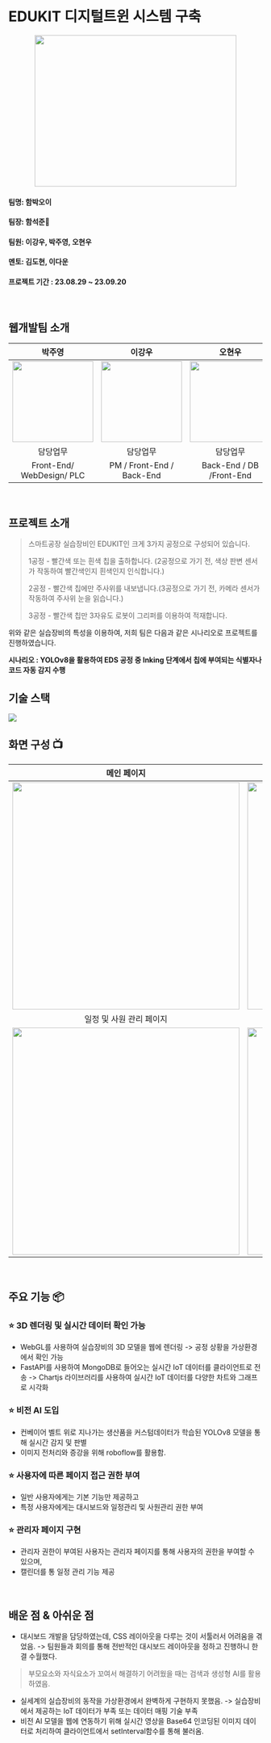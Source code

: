 # EDUKIT 디지털트윈 시스템 구축

<div align = 'center'><img width="400px" height="300px" src="https://github.com/seokjunh/Edukit_DigitalTwin/assets/130536128/1bc9491b-1df5-4abd-a252-d6beaebe20ca.png"/></div>

#### 팀명: 함박오이
#### 팀장: 함석준🏅
#### 팀원: 이강우, 박주영, 오현우
#### 멘토: 김도현, 이다운
#### 프로젝트 기간 : 23.08.29 ~ 23.09.20
<br>


## 웹개발팀 소개

|      박주영       |          이강우         |       오현우         |       함석준         |
| :------------------------------------------------------------------------------: | :---------------------------------------------------------------------------------------------------------------------------------------------------: | :---------------------------------------------------------------------------------------------------------------------------------------------------------------------------------------------------: | :------------------------------------------------------------------------------: |
|   <img width="160px" src="https://github.com/seokjunh/Edukit_DigitalTwin/assets/130536128/bbc106cb-c849-4469-989a-db796d33d5be.png" />    |   <img width="160px" src="https://github.com/seokjunh/Edukit_DigitalTwin/assets/130536128/1eb7836b-fd6b-424e-8697-2224cbb2b119" />    |   <img width="160px" src="https://github.com/seokjunh/Edukit_DigitalTwin/assets/130536128/cd96a81b-dc28-4a7b-b2e5-be2cfa24bbc0"/>   |   <img width="160px" src="https://github.com/seokjunh/Edukit_DigitalTwin/assets/130536128/c45e4cfa-f034-4b42-bfc9-f7a20d7d93e6"/>   |
|            담당업무           |            담당업무           |            담당업무          |            담당업무           |
|   Front-End/ WebDesign/ PLC   |   PM / Front-End / Back-End   |   Back-End / DB /Front-End   |   AI / IoT / PM / Back-End   |
<br>

## 프로젝트 소개

>스마트공장 실습장비인 EDUKIT인 크게 3가지 공정으로 구성되어 있습니다.
>
>1공정 - 빨간색 또는 흰색 칩을 출하합니다. (2공정으로 가기 전, 색상 판변 센서가 작동하여 빨간색인지 흰색인지 인식합니다.)
>
>2공정 - 빨간색 칩에만 주사위를 내보냅니다.(3공정으로 가기 전, 카메라 센서가 작동하여 주사위 눈을 읽습니다.)
>
>3공정 - 빨간색 칩만 3자유도 로봇이 그리퍼를 이용하여 적재합니다.

위와 같은 실습장비의 특성을 이용하여, 저희 팀은 다음과 같은 시나리오로 프로젝트를 진행하였습니다.

**시나리오 : YOLOv8을 활용하여 EDS 공정 중 Inking 단계에서 칩에 부여되는 식별자나 코드 자동 감지 수행**
<br>

## 기술 스택
<img src="https://github.com/seokjunh/Edukit_DigitalTwin/assets/130536128/81225c0a-cdbb-4775-b697-10d467da0fad"/>
<br>

## 화면 구성 📺

|   메인 페이지   |   대시보드 페이지   |
|:---------------:|:-------------------:|
|   <img width="450" src="https://github.com/seokjunh/Edukit_DigitalTwin/assets/130536128/b08d14f0-e9fb-49d3-8a81-c975ec9f5335"/> |   <img width="450" src="https://github.com/seokjunh/Edukit_DigitalTwin/assets/130536128/7e05a3ee-9d10-4643-862e-5364a30ee292"/>   |
|   일정 및 사원 관리 페이지   |   로그인 및 회원가입 페이지   |
|   <img width="450" src="https://github.com/seokjunh/Edukit_DigitalTwin/assets/130536128/6838e997-e232-46b3-af6a-0d5f1d0aafa9"/>   |   <img width="450" src="https://github.com/seokjunh/Edukit_DigitalTwin/assets/130536128/589adaf3-e950-4aa5-b818-def6c576fe1f"/>   |
<br>


## 주요 기능 📦
### ⭐️ 3D 렌더링 및 실시간 데이터 확인 가능
- WebGL를 사용하여 실습장비의 3D 모델을 웹에 렌더링 -> 공정 상황을 가상환경에서 확인 가능
- FastAPI를 사용하여 MongoDB로 들어오는 실시간 IoT 데이터를 클라이언트로 전송 -> Chartjs 라이브러리를 사용하여 실시간 IoT 데이터를 다양한 차트와 그래프로 시각화
### ⭐️ 비전 AI 도입
- 컨베이어 벨트 위로 지나가는 생산품을 커스텀데이터가 학습된 YOLOv8 모델을 통해 실시간 감지 및 판별
- 이미지 전처리와 증강을 위해 roboflow를 활용함.
### ⭐️ 사용자에 따른 페이지 접근 권한 부여
- 일반 사용자에게는 기본 기능만 제공하고
- 특정 사용자에게는 대시보드와 일정관리 및 사원관리 권한 부여
### ⭐️ 관리자 페이지 구현
- 관리자 권한이 부여된 사용자는 관리자 페이지를 통해 사용자의 권한을 부여할 수 있으며,
- 캘린더를 통 일정 관리 기능 제공
<br>

## 배운 점 & 아쉬운 점
- 대시보드 개발을 담당하였는데, CSS 레이아웃을 다루는 것이 서툴러서 어려움을 겪었음. -> 팀원들과 회의를 통해 전반적인 대시보드 레이아웃을 정하고 진행하니 한결 수월했다.
>부모요소와 자식요소가 꼬여서 해결하기 어려웠을 때는 검색과 생성형 AI를 활용하였음.
- 실세계의 실습장비의 동작을 가상환경에서 완벽하게 구현하지 못했음. -> 실습장비에서 제공하는 IoT 데이터가 부족 또는 데이터 매핑 기술 부족
- 비전 AI 모델을 웹에 연동하기 위해 실시간 영상을 Base64 인코딩된 이미지 데이터로 처리하여 클라이언트에서 setInterval함수를 통해 불러옴.

